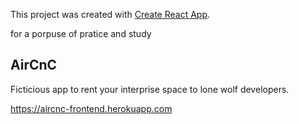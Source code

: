 This project was created with [Create React App](https://github.com/facebook/create-react-app).

for a porpuse of pratice and study

## AirCnC

Ficticious app to rent your interprise space to lone wolf developers.

https://aircnc-frontend.herokuapp.com
